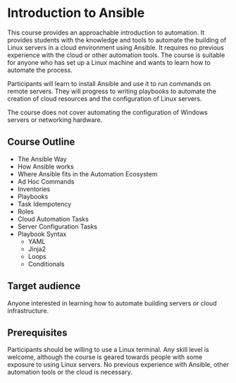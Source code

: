 # Introduction to Ansible

This course provides an approachable introduction to automation. It provides
students with the knowledge and tools to automate the building of Linux servers
in a cloud environment using Ansible. It requires no previous experience with
the cloud or other automation tools. The course is suitable for anyone who has
set up a Linux machine and wants to learn how to automate the process.

Participants will learn to install Ansible and use it to run commands on remote
servers. They will progress to writing playbooks to automate the creation of
cloud resources and the configuration of Linux servers.

The course does not cover automating the configuration of Windows servers or
networking hardware.


## Course Outline

* The Ansible Way
* How Ansible works
* Where Ansible fits in the Automation Ecosystem
* Ad Hoc Commands
* Inventories
* Playbooks
* Task Idempotency
* Roles
* Cloud Automation Tasks
* Server Configuration Tasks
* Playbook Syntax
    * YAML
    * Jinja2
    * Loops
    * Conditionals


## Target audience

Anyone interested in learning how to automate building servers or cloud
infrastructure.

## Prerequisites

Participants should be willing to use a Linux terminal. Any skill level is
welcome, although the course is geared towards people with some exposure to
using Linux servers. No previous experience with Ansible, other automation
tools or the cloud is necessary.
